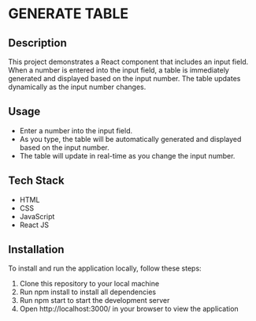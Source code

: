# GENERATE TABLE

## Description
This project demonstrates a React component that includes an input field. When a number is entered into the input field, a table is immediately generated and displayed based on the input number. The table updates dynamically as the input number changes.

## Usage
- Enter a number into the input field.
- As you type, the table will be automatically generated and displayed based on the input number.
- The table will update in real-time as you change the input number.

## Tech Stack
- HTML
- CSS
- JavaScript
- React JS

## Installation
To install and run the application locally, follow these steps:

1. Clone this repository to your local machine
2. Run npm install to install all dependencies
3. Run npm start to start the development server
4. Open http://localhost:3000/ in your browser to view the application
